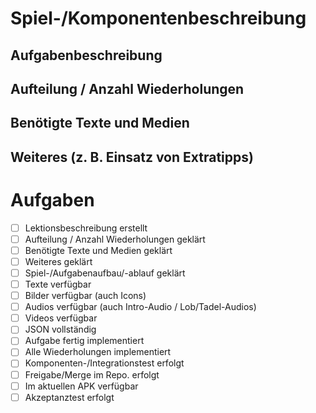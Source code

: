 # Spiel-/Komponentenbeschreibung

## Aufgabenbeschreibung


## Aufteilung / Anzahl Wiederholungen


## Benötigte Texte und Medien


## Weiteres (z. B. Einsatz von Extratipps)


# Aufgaben
* [ ]  Lektionsbeschreibung erstellt
* [ ]  Aufteilung / Anzahl Wiederholungen geklärt
* [ ]  Benötigte Texte und Medien geklärt
* [ ]  Weiteres geklärt
* [ ]  Spiel-/Aufgabenaufbau/-ablauf geklärt
* [ ]  Texte verfügbar
* [ ]  Bilder verfügbar (auch Icons)
* [ ]  Audios verfügbar (auch Intro-Audio / Lob/Tadel-Audios)
* [ ]  Videos verfügbar
* [ ]  JSON vollständig
* [ ]  Aufgabe fertig implementiert
* [ ]  Alle Wiederholungen implementiert
* [ ]  Komponenten-/Integrationstest erfolgt
* [ ]  Freigabe/Merge im Repo. erfolgt
* [ ]  Im aktuellen APK verfügbar
* [ ]  Akzeptanztest erfolgt
